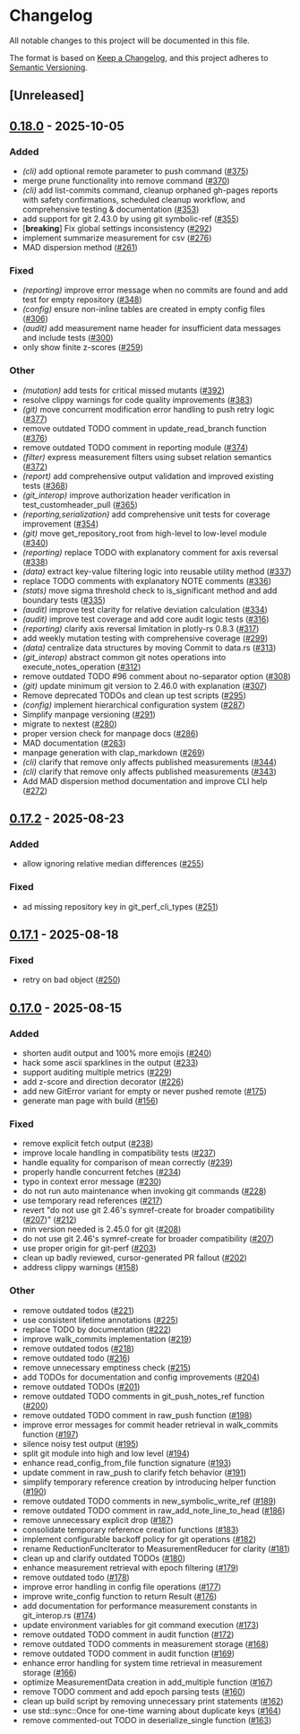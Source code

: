 # Changelog

All notable changes to this project will be documented in this file.

The format is based on [Keep a Changelog](https://keepachangelog.com/en/1.0.0/),
and this project adheres to [Semantic Versioning](https://semver.org/spec/v2.0.0.html).

## [Unreleased]

## [0.18.0](https://github.com/kaihowl/git-perf/compare/git-perf-v0.17.2...git-perf-v0.18.0) - 2025-10-05

### Added

- *(cli)* add optional remote parameter to push command ([#375](https://github.com/kaihowl/git-perf/pull/375))
- merge prune functionality into remove command ([#370](https://github.com/kaihowl/git-perf/pull/370))
- *(cli)* add list-commits command, cleanup orphaned gh-pages reports with safety confirmations, scheduled cleanup workflow, and comprehensive testing & documentation ([#353](https://github.com/kaihowl/git-perf/pull/353))
- add support for git 2.43.0 by using git symbolic-ref ([#355](https://github.com/kaihowl/git-perf/pull/355))
- [**breaking**] Fix global settings inconsistency ([#292](https://github.com/kaihowl/git-perf/pull/292))
- implement summarize measurement for csv  ([#276](https://github.com/kaihowl/git-perf/pull/276))
- MAD dispersion method ([#261](https://github.com/kaihowl/git-perf/pull/261))

### Fixed

- *(reporting)* improve error message when no commits are found and add test for empty repository ([#348](https://github.com/kaihowl/git-perf/pull/348))
- *(config)* ensure non-inline tables are created in empty config files ([#306](https://github.com/kaihowl/git-perf/pull/306))
- *(audit)* add measurement name header for insufficient data messages and include tests ([#300](https://github.com/kaihowl/git-perf/pull/300))
- only show finite z-scores ([#259](https://github.com/kaihowl/git-perf/pull/259))

### Other

- *(mutation)* add tests for critical missed mutants ([#392](https://github.com/kaihowl/git-perf/pull/392))
- resolve clippy warnings for code quality improvements ([#383](https://github.com/kaihowl/git-perf/pull/383))
- *(git)* move concurrent modification error handling to push retry logic ([#377](https://github.com/kaihowl/git-perf/pull/377))
- remove outdated TODO comment in update_read_branch function ([#376](https://github.com/kaihowl/git-perf/pull/376))
- remove outdated TODO comment in reporting module ([#374](https://github.com/kaihowl/git-perf/pull/374))
- *(filter)* express measurement filters using subset relation semantics ([#372](https://github.com/kaihowl/git-perf/pull/372))
- *(report)* add comprehensive output validation and improved existing tests ([#368](https://github.com/kaihowl/git-perf/pull/368))
- *(git_interop)* improve authorization header verification in test_customheader_pull ([#365](https://github.com/kaihowl/git-perf/pull/365))
- *(reporting,serialization)* add comprehensive unit tests for coverage improvement ([#354](https://github.com/kaihowl/git-perf/pull/354))
- *(git)* move get_repository_root from high-level to low-level module ([#340](https://github.com/kaihowl/git-perf/pull/340))
- *(reporting)* replace TODO with explanatory comment for axis reversal ([#338](https://github.com/kaihowl/git-perf/pull/338))
- *(data)* extract key-value filtering logic into reusable utility method ([#337](https://github.com/kaihowl/git-perf/pull/337))
- replace TODO comments with explanatory NOTE comments ([#336](https://github.com/kaihowl/git-perf/pull/336))
- *(stats)* move sigma threshold check to is_significant method and add boundary tests ([#335](https://github.com/kaihowl/git-perf/pull/335))
- *(audit)* improve test clarity for relative deviation calculation  ([#334](https://github.com/kaihowl/git-perf/pull/334))
- *(audit)* improve test coverage and add core audit logic tests ([#316](https://github.com/kaihowl/git-perf/pull/316))
- *(reporting)* clarify axis reversal limitation in plotly-rs 0.8.3 ([#317](https://github.com/kaihowl/git-perf/pull/317))
- add weekly mutation testing with comprehensive coverage ([#299](https://github.com/kaihowl/git-perf/pull/299))
- *(data)* centralize data structures by moving Commit to data.rs ([#313](https://github.com/kaihowl/git-perf/pull/313))
- *(git_interop)* abstract common git notes operations into execute_notes_operation ([#312](https://github.com/kaihowl/git-perf/pull/312))
- remove outdated TODO #96 comment about no-separator option ([#308](https://github.com/kaihowl/git-perf/pull/308))
- *(git)* update minimum git version to 2.46.0 with explanation ([#307](https://github.com/kaihowl/git-perf/pull/307))
- Remove deprecated TODOs and clean up test scripts ([#295](https://github.com/kaihowl/git-perf/pull/295))
- *(config)* implement hierarchical configuration system ([#287](https://github.com/kaihowl/git-perf/pull/287))
- Simplify manpage versioning ([#291](https://github.com/kaihowl/git-perf/pull/291))
- migrate to nextest ([#280](https://github.com/kaihowl/git-perf/pull/280))
- proper version check for manpage docs ([#286](https://github.com/kaihowl/git-perf/pull/286))
- MAD documentation ([#263](https://github.com/kaihowl/git-perf/pull/263))
- manpage generation with clap_markdown ([#269](https://github.com/kaihowl/git-perf/pull/269))
- *(cli)* clarify that remove only affects published measurements ([#344](https://github.com/kaihowl/git-perf/pull/344))
- *(cli)* clarify that remove only affects published measurements ([#343](https://github.com/kaihowl/git-perf/pull/343))
- Add MAD dispersion method documentation and improve CLI help ([#272](https://github.com/kaihowl/git-perf/pull/272))

## [0.17.2](https://github.com/kaihowl/git-perf/compare/git-perf-v0.17.1...git-perf-v0.17.2) - 2025-08-23

### Added

- allow ignoring relative median differences ([#255](https://github.com/kaihowl/git-perf/pull/255))

### Fixed

- ad missing repository key in git_perf_cli_types ([#251](https://github.com/kaihowl/git-perf/pull/251))

## [0.17.1](https://github.com/kaihowl/git-perf/compare/git-perf-v0.17.0...git-perf-v0.17.1) - 2025-08-18

### Fixed

- retry on bad object ([#250](https://github.com/kaihowl/git-perf/pull/250))

## [0.17.0](https://github.com/kaihowl/git-perf/compare/git-perf-v0.16.0...git-perf-v0.17.0) - 2025-08-15

### Added

- shorten audit output and 100% more emojis ([#240](https://github.com/kaihowl/git-perf/pull/240))
- hack some ascii sparklines in the output ([#233](https://github.com/kaihowl/git-perf/pull/233))
- support auditing multiple metrics ([#229](https://github.com/kaihowl/git-perf/pull/229))
- add z-score and direction decorator ([#226](https://github.com/kaihowl/git-perf/pull/226))
- add new GitError variant for empty or never pushed remote ([#175](https://github.com/kaihowl/git-perf/pull/175))
- generate man page with build ([#156](https://github.com/kaihowl/git-perf/pull/156))

### Fixed

- remove explicit fetch output ([#238](https://github.com/kaihowl/git-perf/pull/238))
- improve locale handling in compatibility tests ([#237](https://github.com/kaihowl/git-perf/pull/237))
- handle equality for comparison of mean correctly ([#239](https://github.com/kaihowl/git-perf/pull/239))
- properly handle concurrent fetches ([#234](https://github.com/kaihowl/git-perf/pull/234))
- typo in context error message ([#230](https://github.com/kaihowl/git-perf/pull/230))
- do not run auto maintenance when invoking git commands ([#228](https://github.com/kaihowl/git-perf/pull/228))
- use temporary read references ([#217](https://github.com/kaihowl/git-perf/pull/217))
- revert "do not use git 2.46's symref-create for broader compatibility ([#207](https://github.com/kaihowl/git-perf/pull/207))" ([#212](https://github.com/kaihowl/git-perf/pull/212))
- min version needed is 2.45.0 for git ([#208](https://github.com/kaihowl/git-perf/pull/208))
- do not use git 2.46's symref-create for broader compatibility ([#207](https://github.com/kaihowl/git-perf/pull/207))
- use proper origin for git-perf ([#203](https://github.com/kaihowl/git-perf/pull/203))
- clean up badly reviewed, cursor-generated PR fallout ([#202](https://github.com/kaihowl/git-perf/pull/202))
- address clippy warnings ([#158](https://github.com/kaihowl/git-perf/pull/158))

### Other

- remove outdated todos ([#221](https://github.com/kaihowl/git-perf/pull/221))
- use consistent lifetime annotations ([#225](https://github.com/kaihowl/git-perf/pull/225))
- replace TODO by documentation ([#222](https://github.com/kaihowl/git-perf/pull/222))
- improve walk_commits implementation ([#219](https://github.com/kaihowl/git-perf/pull/219))
- remove outdated todos ([#218](https://github.com/kaihowl/git-perf/pull/218))
- remove outdated todo ([#216](https://github.com/kaihowl/git-perf/pull/216))
- remove unnecessary emptiness check ([#215](https://github.com/kaihowl/git-perf/pull/215))
- add TODOs for documentation and config improvements ([#204](https://github.com/kaihowl/git-perf/pull/204))
- remove outdated TODOs ([#201](https://github.com/kaihowl/git-perf/pull/201))
- remove outdated TODO comments in git_push_notes_ref function ([#200](https://github.com/kaihowl/git-perf/pull/200))
- remove outdated TODO comment in raw_push function ([#198](https://github.com/kaihowl/git-perf/pull/198))
- improve error messages for commit header retrieval in walk_commits function ([#197](https://github.com/kaihowl/git-perf/pull/197))
- silence noisy test output ([#195](https://github.com/kaihowl/git-perf/pull/195))
- split git module into high and low level ([#194](https://github.com/kaihowl/git-perf/pull/194))
- enhance read_config_from_file function signature ([#193](https://github.com/kaihowl/git-perf/pull/193))
- update comment in raw_push to clarify fetch behavior ([#191](https://github.com/kaihowl/git-perf/pull/191))
- simplify temporary reference creation by introducing helper function ([#190](https://github.com/kaihowl/git-perf/pull/190))
- remove outdated TODO comments in new_symbolic_write_ref ([#189](https://github.com/kaihowl/git-perf/pull/189))
- remove outdated TODO comment in raw_add_note_line_to_head ([#186](https://github.com/kaihowl/git-perf/pull/186))
- remove unnecessary explicit drop ([#187](https://github.com/kaihowl/git-perf/pull/187))
- consolidate temporary reference creation functions ([#183](https://github.com/kaihowl/git-perf/pull/183))
- implement configurable backoff policy for git operations ([#182](https://github.com/kaihowl/git-perf/pull/182))
- rename ReductionFuncIterator to MeasurementReducer for clarity ([#181](https://github.com/kaihowl/git-perf/pull/181))
- clean up and clarify outdated TODOs ([#180](https://github.com/kaihowl/git-perf/pull/180))
- enhance measurement retrieval with epoch filtering ([#179](https://github.com/kaihowl/git-perf/pull/179))
- remove outdated todo ([#178](https://github.com/kaihowl/git-perf/pull/178))
- improve error handling in config file operations ([#177](https://github.com/kaihowl/git-perf/pull/177))
- improve write_config function to return Result ([#176](https://github.com/kaihowl/git-perf/pull/176))
- add documentation for performance measurement constants in git_interop.rs ([#174](https://github.com/kaihowl/git-perf/pull/174))
- update environment variables for git command execution ([#173](https://github.com/kaihowl/git-perf/pull/173))
- remove outdated TODO comment in audit function ([#172](https://github.com/kaihowl/git-perf/pull/172))
- remove outdated TODO comments in measurement storage ([#168](https://github.com/kaihowl/git-perf/pull/168))
- remove outdated TODO comment in audit function ([#169](https://github.com/kaihowl/git-perf/pull/169))
- enhance error handling for system time retrieval in measurement storage ([#166](https://github.com/kaihowl/git-perf/pull/166))
- optimize MeasurementData creation in add_multiple function ([#167](https://github.com/kaihowl/git-perf/pull/167))
- remove TODO comment and add epoch parsing tests ([#160](https://github.com/kaihowl/git-perf/pull/160))
- clean up build script by removing unnecessary print statements ([#162](https://github.com/kaihowl/git-perf/pull/162))
- use std::sync::Once for one-time warning about duplicate keys ([#164](https://github.com/kaihowl/git-perf/pull/164))
- remove commented-out TODO in deserialize_single function ([#163](https://github.com/kaihowl/git-perf/pull/163))
